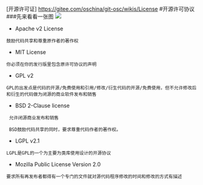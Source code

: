 
[开源许可证] https://gitee.com/oschina/git-osc/wikis/License
#开源许可协议
###先来看看一张图
![](http://sr3.pplive.cn/cms/56/91/92bd3438f650b14cf1779ef6b55f3da0.jpg)
 - Apache v2 License
 ```
 鼓励代码共享和尊重原作者的著作权
 ```
 - MIT License
 ```
 你必须在你的发行版里包含原许可协议的声明
 ```
 - GPL v2
 ```
 GPL的出发点是代码的开源/免费使用和引用/修改/衍生代码的开源/免费使用，但不允许修改后和衍生的代码做为闭源的商业软件发布和销售

 ```
 - BSD 2-Clause license
 ```
  允许闭源商业发布和销售

  BSD鼓励代码共享的同时，要求尊重代码作者的著作权。
 ```
 - LGPL v2.1
 ```
 LGPL是GPL的一个为主要为类库使用设计的开源协议
 ```
 - Mozilla Public License Version 2.0
 ```
 要求所有再发布者都得有一个专门的文件就对源代码程序修改的时间和修改的方式有描述

 ```


 